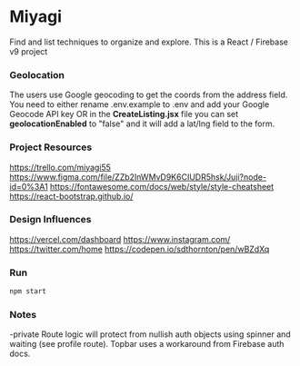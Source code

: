 # Miyagi

Find and list techniques to organize and explore. This is a React / Firebase v9 project

### Geolocation

The users use Google geocoding to get the coords from the address field. You need to either rename .env.example to .env and add your Google Geocode API key OR in the **CreateListing.jsx** file you can set **geolocationEnabled** to "false" and it will add a lat/lng field to the form.

### Project Resources

https://trello.com/miyagi55
https://www.figma.com/file/ZZb2InWMvD9K6CIUDR5hsk/Juji?node-id=0%3A1
https://fontawesome.com/docs/web/style/style-cheatsheet
https://react-bootstrap.github.io/

### Design Influences

https://vercel.com/dashboard
https://www.instagram.com/
https://twitter.com/home
https://codepen.io/sdthornton/pen/wBZdXq

### Run

```bash
npm start
```

### Notes

-private Route logic will protect from nullish auth objects using spinner and waiting (see profile route). Topbar uses a workaround from Firebase auth docs.
